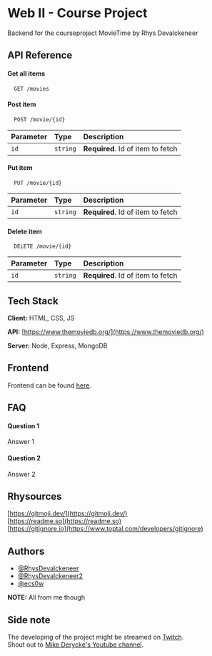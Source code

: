 # Web II - Course Project
Backend for the courseproject MovieTime by Rhys Devalckeneer

## API Reference

#### Get all items

```
  GET /movies
```

#### Post item

```
  POST /movie/{id}
```

| Parameter | Type     | Description                       |
| :-------- | :------- | :-------------------------------- |
| `id`      | `string` | **Required**. Id of item to fetch |


#### Put item 

```
  PUT /movie/{id}
```

| Parameter | Type     | Description                       |
| :-------- | :------- | :-------------------------------- |
| `id`      | `string` | **Required**. Id of item to fetch |

#### Delete item

```
  DELETE /movie/{id}
```

| Parameter | Type     | Description                       |
| :-------- | :------- | :-------------------------------- |
| `id`      | `string` | **Required**. Id of item to fetch |

## Tech Stack

**Client:** HTML, CSS, JS

**API:** [https://www.themoviedb.org/](https://www.themoviedb.org/)

**Server:** Node, Express, MongoDB  

## Frontend
Frontend can be found [here](https://github.com/EHB-MCT/web2-frontend-RhysDevalckeneer).  

## FAQ

#### Question 1

Answer 1

#### Question 2

Answer 2

## Rhysources
[https://gitmoji.dev/](https://gitmoji.dev/)   
[https://readme.so](https://readme.so)   
[https://gitignore.io](https://www.toptal.com/developers/gitignore)

## Authors

- [@RhysDevalckeneer](https://github.com/RhysDevalckeneer)
- [@RhysDevalckeneer2](https://github.com/RhysDevalckeneer2)
- [@ecs0w](https://github.com/Ecsowdus)  
   
**NOTE:** All from me though

## Side note
The developing of the project might be streamed on [Twitch](https://www.twitch.tv/ecs0w).   
Shout out to [Mike Derycke's Youtube channel](https://www.youtube.com/c/MikeDerycke/videos).